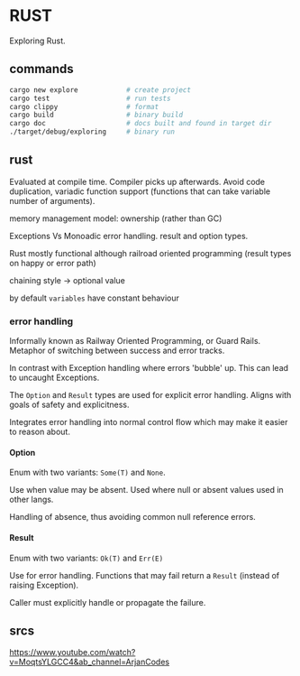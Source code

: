 # RUST

Exploring Rust.

## commands

```bash
cargo new explore            # create project
cargo test                   # run tests
cargo clippy                 # format
cargo build                  # binary build
cargo doc                    # docs built and found in target dir
./target/debug/exploring     # binary run

```

## rust

Evaluated at compile time. Compiler picks up afterwards.
Avoid code duplication, variadic function support (functions that can take variable number of arguments).

memory management model: ownership (rather than GC)

Exceptions Vs Monoadic error handling. result and option types.

Rust mostly functional although 
railroad oriented programming (result types on happy or error path)

chaining style -> optional value


by default `variables` have constant behaviour

### error handling

Informally known as Railway Oriented Programming, or Guard Rails. Metaphor
of switching between success and error tracks.

In contrast with Exception handling where errors 'bubble' up. This can lead to 
uncaught Exceptions.

The `Option` and `Result` types are used for explicit error handling. Aligns with
goals of safety and explicitness.

Integrates error handling into normal control flow which may make it easier to
reason about.

#### Option

Enum with two variants: `Some(T)` and `None`.

Use when value may be absent. Used where null or absent values used in other langs.

Handling of absence, thus avoiding common null reference errors.

#### Result

Enum with two variants: `Ok(T)` and `Err(E)`

Use for error handling. Functions that may fail return a `Result` (instead of raising Exception).

Caller must explicitly handle or propagate the failure.

## srcs

https://www.youtube.com/watch?v=MoqtsYLGCC4&ab_channel=ArjanCodes
